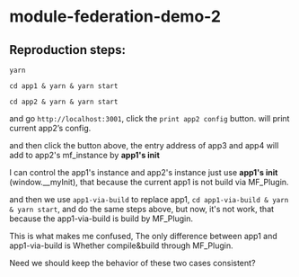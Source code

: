# module-federation-demo-2

## Reproduction steps:


`yarn`

`cd app1 & yarn & yarn start`

`cd app2 & yarn & yarn start`

and go `http://localhost:3001`, click the `print app2 config` button. will print current app2’s config. 


and then click the button above, the entry address of app3 and app4 will add to app2's mf_instance by **app1's init** 

I can control the app1's instance and app2's instance just use **app1's init** (window.__myInit),  that because the current app1 is not build via MF_Plugin.


and then we use `app1-via-build` to replace app1, `cd app1-via-build & yarn & yarn start`, and do the same steps above, but now, it's not work, that because the app1-via-build is build by MF_Plugin.



This is what makes me confused, The only difference between app1 and app1-via-build is Whether compile&build through MF_Plugin.


Need we should keep the behavior of these two cases consistent?
